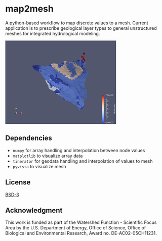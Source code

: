 # map2mesh

A python-based workflow to map discrete values to a mesh.  Current
application is to prescribe geological layer types to general
unstructured meshes for integrated hydrological modeling.

![figure](img/fig-layer-0021.png)

## Dependencies

* `numpy` for array handling and interpolation between node values
* `matplotlib` to visualize array data
* `tinerator` for geodata handling and interpolation of values to mesh
* `pyvista` to visualize mesh

## License

[BSD-3](./LICENSE)

## Acknowledgment

This work is funded as part of the Watershed Function - Scientific
Focus Area by the U.S. Department of Energy, Office of Science, Office
of Biological and Environmental Research, Award no. DE-AC02-05CH11231.
